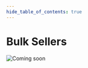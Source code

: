 ```yaml
---
hide_table_of_contents: true
---
```


# Bulk Sellers

![Coming soon](/img/coming_soon.png "Coming soon")